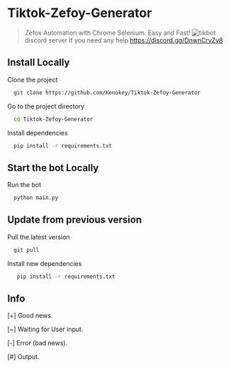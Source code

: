 # Tiktok-Zefoy-Generator
> Zefox Automation with Chrome Selenium. Easy and Fast!
>![tikbot](https://github.com/Kenokey/Tiktok-Zefoy-Generator/assets/79508982/aa1a3849-0aaf-4fff-b13c-ee6aba160415)
> discord server if you need any help
https://discord.gg/DnwnCrvZv8

## Install Locally

Clone the project

```bash
  git clone https://github.com/Kenokey/Tiktok-Zefoy-Generator
```

Go to the project directory

```bash
  cd Tiktok-Zefoy-Generator
```

Install dependencies

```bash
  pip install -r requirements.txt
```

## Start the bot Locally

Run the bot

```bash
  python main.py
```

## Update from previous version

Pull the latest version

```bash
  git pull
```

Install new dependencies

```bash
   pip install -r requirements.txt
```

## Info

[+] Good news.

[~] Waiting for User input.

[-] Error (bad news).

[#] Output.
